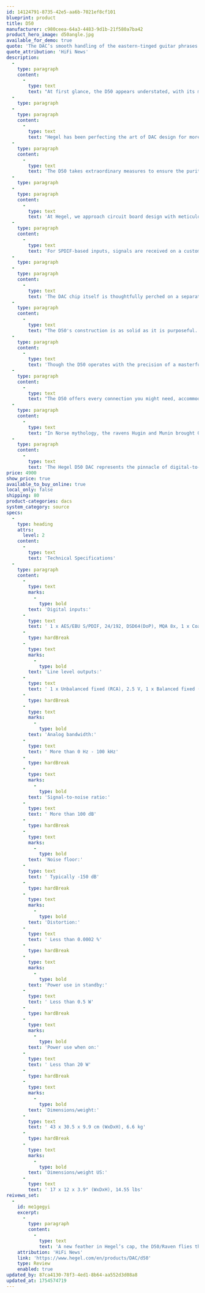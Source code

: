```yaml
---
id: 14124791-8735-42e5-aa6b-7021ef8cf101
blueprint: product
title: D50
manufacturer: c980ceea-64a3-4483-9d1b-21f580a7ba42
product_hero_image: d50angle.jpg
available_for_demo: true
quote: 'The DAC’s smooth handling of the eastern-tinged guitar phrases and swelling organ chords added to the piece’s woozy atmosphere'
quote_attribution: 'HiFi News'
description:
  -
    type: paragraph
    content:
      -
        type: text
        text: "At first glance, the D50 appears understated, with its minimalist black design. No flashy details or unnecessary features distract from its purpose. Like the raven, it may seem plain, but this DAC is a master of its craft. Beneath the sleek exterior lies a remarkable ability to decode and deliver digital audio with breathtaking precision. The D50 unveils a soundstage so expansive it feels as though you're soaring high above the music, revealing every intricate detail with stunning clarity. Whether you choose to focus on the smallest nuances or simply let the music carry you, the D50 offers an unparalleled listening experience."
  -
    type: paragraph
  -
    type: paragraph
    content:
      -
        type: text
        text: "Hegel has been perfecting the art of DAC design for more than two decades, and the D50 represents the pinnacle of that expertise. At its core lies the latest model DAC chip - a sophisticated tool with immense potential. But like the raven, one of the few animals capable of using tools with precision, the D50's genius lies in how it wields this technology. Every detail of the circuit design and layout has been meticulously crafted to extract the full potential of the DAC chip, transforming it from a mere component into a masterful instrument. The result is a design that uses this tool to its fullest, unlocking extraordinary sound reproduction."
  -
    type: paragraph
    content:
      -
        type: text
        text: 'The D50 takes extraordinary measures to ensure the purity of its sound reproduction. Its power management is designed to silence noise and deliver clean energy to every part of the device. Advanced filters on the power input eliminate noise from the mains, and when connected to a grounded power outlet, this filtering can even enhance the performance of other equipment in the same circuit. To eliminate electrical noise even further, the D50 employs two low-noise toroidal transformers. One delivers power to the noisier digital processes and standby functionality while the other is dedicated to the sensitive analog and digital components. Both transformers are shielded by thick steel and placed far from any sensitive electronics and their output is also filtered, ensuring the D50 operates with the purest power, allowing its performance to take flight.'
  -
    type: paragraph
  -
    type: paragraph
    content:
      -
        type: text
        text: 'At Hegel, we approach circuit board design with meticulous attention to detail, ensuring the best possible performance. In the D50, even the routing features rounded corners to minimize impedance drops and reduce radiation, reflecting our commitment to precision. However, the real innovation lies in how the D50 processes incoming digital signals before converting them to analog. The AES/EBU input features a unique RS422 receiver balanced by a transformer, allowing it to handle both weak and strong signals flawlessly, free of jitter and time delays.'
  -
    type: paragraph
    content:
      -
        type: text
        text: 'For SPDIF-based inputs, signals are received on a custom-designed card that unpacks the I2S data. While this process is inherently noisy and prone to timing errors, the D50 addresses these issues with precision. The decoded signals are re-clocked using three dedicated master clocks: one for SPDIF signals, and for USB, separate master clocks for 48k and 44.1k sample rates. Strategically placed to minimize noise, these clocks deliver a perfectly timed signal to the DAC chip, enabling the purest and most accurate digital-to-analog conversion.'
  -
    type: paragraph
  -
    type: paragraph
    content:
      -
        type: text
        text: 'The DAC chip itself is thoughtfully perched on a separate board above the rest of the electronics. This elevated placement reduces noise and interference while providing short and unobstructed signal paths. With the D50, every aspect of the design has been carefully engineered to ensure that the signal remains as true to the original as possible. The result is an unaltered and breathtakingly accurate translation from digital to analog.'
  -
    type: paragraph
    content:
      -
        type: text
        text: "The D50's construction is as solid as it is purposeful. Its aluminum housing provides both durability and a refined appearance and improves sound performance. Premium connectors ensure reliable performance, while aluminum feet with rubber soles guarantee stability. The thick, milled aluminum front plate conceals the buttons for an unbroken, elegant facade. Meanwhile, a bright, easy-to-read display delivers all the information you need without drawing attention away from the music."
  -
    type: paragraph
    content:
      -
        type: text
        text: 'Though the D50 operates with the precision of a masterful instrument, using it is effortless. Its advanced input sensing can detect a digital signal and wake the device automatically. You can customize how it responds to new signals, whether to switch inputs or simply power on. Features like automatic standby save energy when the music stops, while a display dimming option keeps the focus where it belongs - on the music. Once set up, the D50 becomes a seamless part of your system, ready to bring your music to life with no distractions.'
  -
    type: paragraph
    content:
      -
        type: text
        text: "The D50 offers every connection you might need, accommodating USB, optical, coaxial RCA, coaxial BNC, and AES/EBU inputs. On the output side, it features true balanced analog and single-ended RCA connections, giving you the flexibility to suit any system. The D50's versatile inputs and outputs make it a perfect fit for any audio environment."
  -
    type: paragraph
    content:
      -
        type: text
        text: "In Norse mythology, the ravens Hugin and Munin brought Odin unparalleled insights, revealing the world's hidden truths. Inspired by their precision and clarity, the D50 deciphers the complexities of digital audio with absolute precision. Its innovative design transforms raw data into music that is rich in detail, free from noise, and true to the original recording. No detail is added or lost - just the purest, most accurate reproduction of sound."
  -
    type: paragraph
    content:
      -
        type: text
        text: 'The Hegel D50 DAC represents the pinnacle of digital-to-analog conversion, delivering music as it was meant to be heard - pure, detailed, and profoundly moving. Let it take your music to new heights.'
price: 4900
show_price: true
available_to_buy_online: true
local_only: false
shipping: 80
product-categories: dacs
system_category: source
specs:
  -
    type: heading
    attrs:
      level: 2
    content:
      -
        type: text
        text: 'Technical Specifications'
  -
    type: paragraph
    content:
      -
        type: text
        marks:
          -
            type: bold
        text: 'Digital inputs:'
      -
        type: text
        text: ' 1 x AES/EBU S/PDIF, 24/192, DSD64(DoP), MQA 8x, 1 x Coaxial (BNC) S/PDIF, 24/192, DSD64(DoP), MQA 8x, 1 x Coaxial (RCA) S/PDIF, 24/192, DSD64(DoP), MQA 8x, 2 x Optical S/PDIF, 24/96, MQA 8x, 1 x USB 32/384, DSD256(DoP), MQA 8x'
      -
        type: hardBreak
      -
        type: text
        marks:
          -
            type: bold
        text: 'Line level outputs:'
      -
        type: text
        text: ' 1 x Unbalanced fixed (RCA), 2.5 V, 1 x Balanced fixed (XLR), 2.5 V'
      -
        type: hardBreak
      -
        type: text
        marks:
          -
            type: bold
        text: 'Analog bandwidth:'
      -
        type: text
        text: ' More than 0 Hz - 100 kHz'
      -
        type: hardBreak
      -
        type: text
        marks:
          -
            type: bold
        text: 'Signal-to-noise ratio:'
      -
        type: text
        text: ' More than 100 dB'
      -
        type: hardBreak
      -
        type: text
        marks:
          -
            type: bold
        text: 'Noise floor:'
      -
        type: text
        text: ' Typically -150 dB'
      -
        type: hardBreak
      -
        type: text
        marks:
          -
            type: bold
        text: 'Distortion:'
      -
        type: text
        text: ' Less than 0.0002 %'
      -
        type: hardBreak
      -
        type: text
        marks:
          -
            type: bold
        text: 'Power use in standby:'
      -
        type: text
        text: ' Less than 0.5 W'
      -
        type: hardBreak
      -
        type: text
        marks:
          -
            type: bold
        text: 'Power use when on:'
      -
        type: text
        text: ' Less than 20 W'
      -
        type: hardBreak
      -
        type: text
        marks:
          -
            type: bold
        text: 'Dimensions/weight:'
      -
        type: text
        text: ' 43 x 30.5 x 9.9 cm (WxDxH), 6.6 kg'
      -
        type: hardBreak
      -
        type: text
        marks:
          -
            type: bold
        text: 'Dimensions/weight US:'
      -
        type: text
        text: ' 17 x 12 x 3.9" (WxDxH), 14.55 lbs'
reivews_set:
  -
    id: me1gegyi
    excerpt:
      -
        type: paragraph
        content:
          -
            type: text
            text: 'A new feather in Hegel’s cap, the D50/Raven flies the flag for something that’s less common these days: a fixed-output standalone DAC, sans streaming. The styling makes it an obvious partner for the brand’s pre/power amps or, in ‘DAC Loop’ mode, its integrated models. Regardless, this single-minded separate offers a brilliantly detailed and transparent performance that will surely play well in any system.'
    attribution: 'HiFi News'
    link: 'https://www.hegel.com/en/products/DAC/d50'
    type: Review
    enabled: true
updated_by: 87ca4130-78f3-4ed1-8b64-aa552d3d08a8
updated_at: 1754574719
---
```

